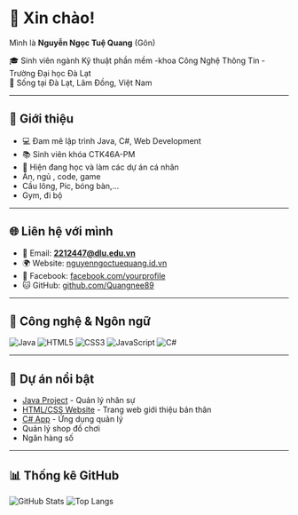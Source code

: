 # 👋 Xin chào!

Mình là **Nguyễn Ngọc Tuệ Quang** (Gôn)

🎓 Sinh viên ngành Kỹ thuật phần mềm -khoa Công Nghệ Thông Tin - Trường Đại học Đà Lạt  
📍 Sống tại Đà Lạt, Lâm Đồng, Việt Nam  

---

## 📌 Giới thiệu
- 💻 Đam mê lập trình Java, C#, Web Development
- 📚 Sinh viên khóa CTK46A-PM
- 🔭 Hiện đang học và làm các dự án cá nhân
- Ăn, ngủ , code, game
- Cầu lông, Pic, bóng bàn,...
- Gym, đi bộ
---

## 🌐 Liên hệ với mình
- 📧 Email: **2212447@dlu.edu.vn**
- 🌍 Website: [nguyenngoctuequang.id.vn](#)
- 📱 Facebook: [facebook.com/yourprofile](#)
- 🐱 GitHub: [github.com/Quangnee89](https://github.com/Quangnee89)

---

## 🚀 Công nghệ & Ngôn ngữ
![Java](https://img.shields.io/badge/-Java-orange?logo=java&logoColor=white)
![HTML5](https://img.shields.io/badge/-HTML5-red?logo=html5&logoColor=white)
![CSS3](https://img.shields.io/badge/-CSS3-blue?logo=css3&logoColor=white)
![JavaScript](https://img.shields.io/badge/-JavaScript-yellow?logo=javascript&logoColor=black)
![C#](https://img.shields.io/badge/-C%23-green?logo=c-sharp&logoColor=white)

---

## 📌 Dự án nổi bật
- [Java Project](#) - Quản lý nhân sự
- [HTML/CSS Website](#) - Trang web giới thiệu bản thân
- [C# App](#) - Ứng dụng quản lý
- Quản lý shop đồ chơi
- Ngân hàng số

---
## 📊 Thống kê GitHub

![GitHub Stats](https://github-readme-stats.vercel.app/api?username=Quangnee89&show_icons=true&theme=tokyonight)
![Top Langs](https://github-readme-stats.vercel.app/api/top-langs/?username=Quangnee89&layout=compact&theme=tokyonight)



